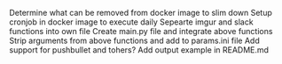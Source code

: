 Determine what can be removed from docker image to slim down
Setup cronjob in docker image to execute daily
Sepearte imgur and slack functions into own file
Create main.py file and integrate above functions
Strip arguments from above functions and add to params.ini file
Add support for pushbullet and tohers?
Add output example in README.md
